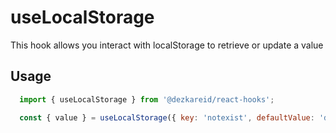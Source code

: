 # useLocalStorage

This hook allows you interact with localStorage to retrieve or update a value

## Usage
```js
  import { useLocalStorage } from '@dezkareid/react-hooks';

  const { value } = useLocalStorage({ key: 'notexist', defaultValue: 'default value' });
```